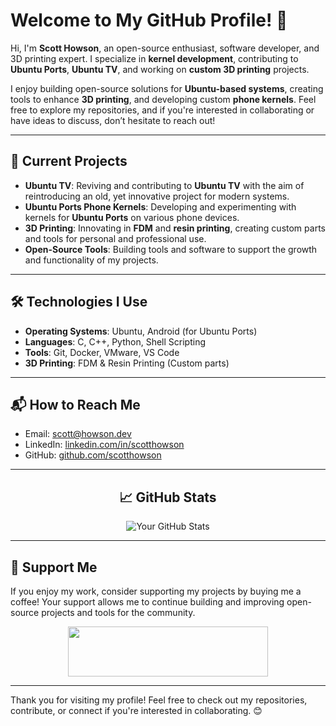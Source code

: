 # Welcome to My GitHub Profile! 👋

Hi, I'm **Scott Howson**, an open-source enthusiast, software developer, and 3D printing expert. I specialize in **kernel development**, contributing to **Ubuntu Ports**, **Ubuntu TV**, and working on **custom 3D printing** projects.

I enjoy building open-source solutions for **Ubuntu-based systems**, creating tools to enhance **3D printing**, and developing custom **phone kernels**. Feel free to explore my repositories, and if you're interested in collaborating or have ideas to discuss, don’t hesitate to reach out!

---

## 🚀 Current Projects

- **Ubuntu TV**: Reviving and contributing to **Ubuntu TV** with the aim of reintroducing an old, yet innovative project for modern systems.
- **Ubuntu Ports Phone Kernels**: Developing and experimenting with kernels for **Ubuntu Ports** on various phone devices.
- **3D Printing**: Innovating in **FDM** and **resin printing**, creating custom parts and tools for personal and professional use.
- **Open-Source Tools**: Building tools and software to support the growth and functionality of my projects.

---

## 🛠️ Technologies I Use

- **Operating Systems**: Ubuntu, Android (for Ubuntu Ports)
- **Languages**: C, C++, Python, Shell Scripting
- **Tools**: Git, Docker, VMware, VS Code
- **3D Printing**: FDM & Resin Printing (Custom parts)

---

## 📬 How to Reach Me

- Email: [scott@howson.dev](mailto:scott@howson.dev)
- LinkedIn: [linkedin.com/in/scotthowson](https://linkedin.com/in/scotthowson)
- GitHub: [github.com/scotthowson](https://github.com/scotthowson)

---

<div align="center">
  
  ## 📈 GitHub Stats

  ![Your GitHub Stats](https://github-readme-stats.vercel.app/api?username=scotthowson&show_icons=true&hide_title=true&count_private=true&hide=prs)
</div>

---

## 💖 Support Me

If you enjoy my work, consider supporting my projects by buying me a coffee! Your support allows me to continue building and improving open-source projects and tools for the community.

<div align="center">
  <a href="https://www.buymeacoffee.com/scotthowson">
    <img src="https://cdn.buymeacoffee.com/buttons/v2/default-yellow.png" height="80" width="320" />
  </a>
</div>

---

Thank you for visiting my profile! Feel free to check out my repositories, contribute, or connect if you're interested in collaborating. 😊
